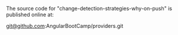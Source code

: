 The source code for "change-detection-strategies-why-on-push" is published online at:

git@github.com:AngularBootCamp/providers.git
